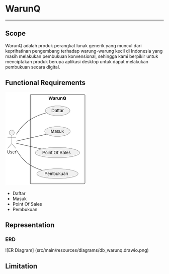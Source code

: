 # WarunQ

***

## Scope

WarunQ adalah produk perangkat lunak generik yang muncul dari keprihatinan pengembang terhadap warung-warung kecil di Indonesia yang masih melakukan pembukuan konvensional, sehingga kami berpikir untuk menciptakan produk berupa aplikasi desktop untuk dapat melakukan pembukuan secara digital.

## Functional Requirements

![Use Case Diagram](../../../out/use_case_diagram.png)
- Daftar
- Masuk
- Point Of Sales
- Pembukuan

## Representation

### ERD

![ER Diagram] (src/main/resources/diagrams/db_warunq.drawio.png)

## Limitation

